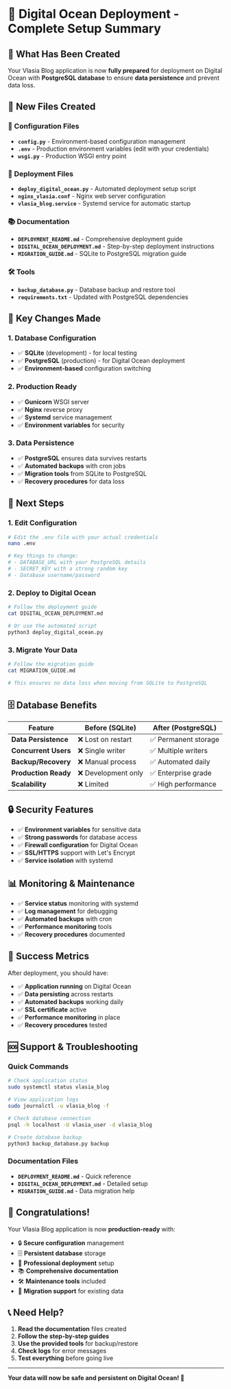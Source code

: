 # 🎯 Digital Ocean Deployment - Complete Setup Summary

## 🚀 What Has Been Created

Your Vlasia Blog application is now **fully prepared** for deployment on Digital Ocean with **PostgreSQL database** to ensure **data persistence** and prevent data loss.

## 📁 New Files Created

### 🔧 Configuration Files
- **`config.py`** - Environment-based configuration management
- **`.env`** - Production environment variables (edit with your credentials)
- **`wsgi.py`** - Production WSGI entry point

### 🚀 Deployment Files
- **`deploy_digital_ocean.py`** - Automated deployment setup script
- **`nginx_vlasia.conf`** - Nginx web server configuration
- **`vlasia_blog.service`** - Systemd service for automatic startup

### 📚 Documentation
- **`DEPLOYMENT_README.md`** - Comprehensive deployment guide
- **`DIGITAL_OCEAN_DEPLOYMENT.md`** - Step-by-step deployment instructions
- **`MIGRATION_GUIDE.md`** - SQLite to PostgreSQL migration guide

### 🛠️ Tools
- **`backup_database.py`** - Database backup and restore tool
- **`requirements.txt`** - Updated with PostgreSQL dependencies

## 🔑 Key Changes Made

### 1. Database Configuration
- ✅ **SQLite** (development) - for local testing
- ✅ **PostgreSQL** (production) - for Digital Ocean deployment
- ✅ **Environment-based** configuration switching

### 2. Production Ready
- ✅ **Gunicorn** WSGI server
- ✅ **Nginx** reverse proxy
- ✅ **Systemd** service management
- ✅ **Environment variables** for security

### 3. Data Persistence
- ✅ **PostgreSQL** ensures data survives restarts
- ✅ **Automated backups** with cron jobs
- ✅ **Migration tools** from SQLite to PostgreSQL
- ✅ **Recovery procedures** for data loss

## 🚀 Next Steps

### 1. Edit Configuration
```bash
# Edit the .env file with your actual credentials
nano .env

# Key things to change:
# - DATABASE_URL with your PostgreSQL details
# - SECRET_KEY with a strong random key
# - Database username/password
```

### 2. Deploy to Digital Ocean
```bash
# Follow the deployment guide
cat DIGITAL_OCEAN_DEPLOYMENT.md

# Or use the automated script
python3 deploy_digital_ocean.py
```

### 3. Migrate Your Data
```bash
# Follow the migration guide
cat MIGRATION_GUIDE.md

# This ensures no data loss when moving from SQLite to PostgreSQL
```

## 🗄️ Database Benefits

| Feature | Before (SQLite) | After (PostgreSQL) |
|---------|----------------|-------------------|
| **Data Persistence** | ❌ Lost on restart | ✅ Permanent storage |
| **Concurrent Users** | ❌ Single writer | ✅ Multiple writers |
| **Backup/Recovery** | ❌ Manual process | ✅ Automated daily |
| **Production Ready** | ❌ Development only | ✅ Enterprise grade |
| **Scalability** | ❌ Limited | ✅ High performance |

## 🔒 Security Features

- ✅ **Environment variables** for sensitive data
- ✅ **Strong passwords** for database access
- ✅ **Firewall configuration** for Digital Ocean
- ✅ **SSL/HTTPS** support with Let's Encrypt
- ✅ **Service isolation** with systemd

## 📊 Monitoring & Maintenance

- ✅ **Service status** monitoring with systemd
- ✅ **Log management** for debugging
- ✅ **Automated backups** with cron
- ✅ **Performance monitoring** tools
- ✅ **Recovery procedures** documented

## 🎯 Success Metrics

After deployment, you should have:

- ✅ **Application running** on Digital Ocean
- ✅ **Data persisting** across restarts
- ✅ **Automated backups** working daily
- ✅ **SSL certificate** active
- ✅ **Performance monitoring** in place
- ✅ **Recovery procedures** tested

## 🆘 Support & Troubleshooting

### Quick Commands
```bash
# Check application status
sudo systemctl status vlasia_blog

# View application logs
sudo journalctl -u vlasia_blog -f

# Check database connection
psql -h localhost -U vlasia_user -d vlasia_blog

# Create database backup
python3 backup_database.py backup
```

### Documentation Files
- **`DEPLOYMENT_README.md`** - Quick reference
- **`DIGITAL_OCEAN_DEPLOYMENT.md`** - Detailed setup
- **`MIGRATION_GUIDE.md`** - Data migration help

## 🎉 Congratulations!

Your Vlasia Blog application is now **production-ready** with:

- 🔒 **Secure configuration** management
- 🗄️ **Persistent database** storage
- 🚀 **Professional deployment** setup
- 📚 **Comprehensive documentation**
- 🛠️ **Maintenance tools** included
- 🔄 **Migration support** for existing data

## 📞 Need Help?

1. **Read the documentation** files created
2. **Follow the step-by-step guides**
3. **Use the provided tools** for backup/restore
4. **Check logs** for error messages
5. **Test everything** before going live

---

**Your data will now be safe and persistent on Digital Ocean! 🎯**
